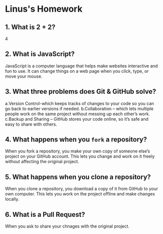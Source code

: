 # Linus's Homework

## 1. What is 2 + 2?

4

## 2. What is JavaScript?

JavaScript is a computer language that helps make websites interactive and fun to use.
It can change things on a web page when you click, type, or move your mouse.

## 3. What three problems does Git & GitHub solve?

a.Version Control-which keeps tracks of changes to your code  so you can go back to earlier versions if needed.
b.Collaboration – which lets multiple people work on the same project without messing up each other’s work.
c.Backup and Sharing – GitHub stores your code online, so it’s safe and easy to share with others.

## 4. What happens when you `fork` a repository?

When you fork a repository, you make your own copy of someone else’s project on your GitHub account. This lets you change and work on it freely without affecting the original project.

## 5. What happens when you clone a repository?

When you clone a repository, you download a copy of it from GitHub to your own computer. This lets you work on the project offline and make changes locally.

## 6. What is a Pull Request?

When you ask to share your chnages with the original project.
